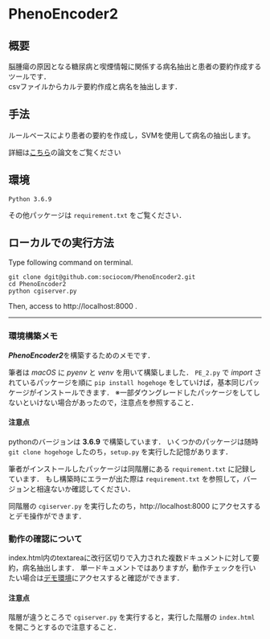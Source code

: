 # PhenoEncoder2
## 概要
脳腫瘍の原因となる糖尿病と喫煙情報に関係する病名抽出と患者の要約作成するツールです．\
csvファイルからカルテ要約作成と病名を抽出します．

## 手法
ルールベースにより患者の要約を作成し，SVMを使用して病名の抽出します。

詳細は[こちら](https://www.jstage.jst.go.jp/article/jsaisigtwo/2018/AIMED-006/2018_01/_article/-char/ja/)の論文をご覧ください


## 環境
```
Python 3.6.9
```
その他パッケージは `requirement.txt` をご覧ください．

## ローカルでの実行方法
Type following command on terminal.
```
git clone dgit@github.com:sociocom/PhenoEncoder2.git
cd PhenoEncoder2
python cgiserver.py
```
Then, access to http://localhost:8000 .

___

### 環境構築メモ
***PhenoEncoder2***を構築するためのメモです．

筆者は *macOS* に *pyenv* と *venv* を用いて構築しました．
`PE_2.py` で *import* されているパッケージを順に `pip install hogehoge` をしていけば，基本同じパッケージがインストールできます．
※一部ダウングレードしたパッケージをしてしないといけない場合があったので，注意点を参照すること．

#### 注意点
pythonのバージョンは **3.6.9** で構築しています．
いくつかのパッケージは随時 `git clone hogehoge` したのち，`setup.py` を実行した記憶があります．

筆者がインストールしたパッケージは同階層にある `requirement.txt` に記録しています．
もし構築時にエラーが出た際は `requirement.txt` を参照して，バージョンと相違ないか確認してください．

同階層の `cgiserver.py` を実行したのち，http://localhost:8000 にアクセスするとデモ操作ができます．

### 動作の確認について
index.html内のtextareaに改行区切りで入力された複数ドキュメントに対して要約，病名抽出します．
単一ドキュメントではありますが，動作チェックを行いたい場合は[デモ環境](http://aoi.naist.jp/~shibata/PhenoEncoder/sample%20app/)にアクセスすると確認ができます．

#### 注意点
階層が違うところで `cgiserver.py` を実行すると，実行した階層の `index.html` を開こうとするので注意すること．